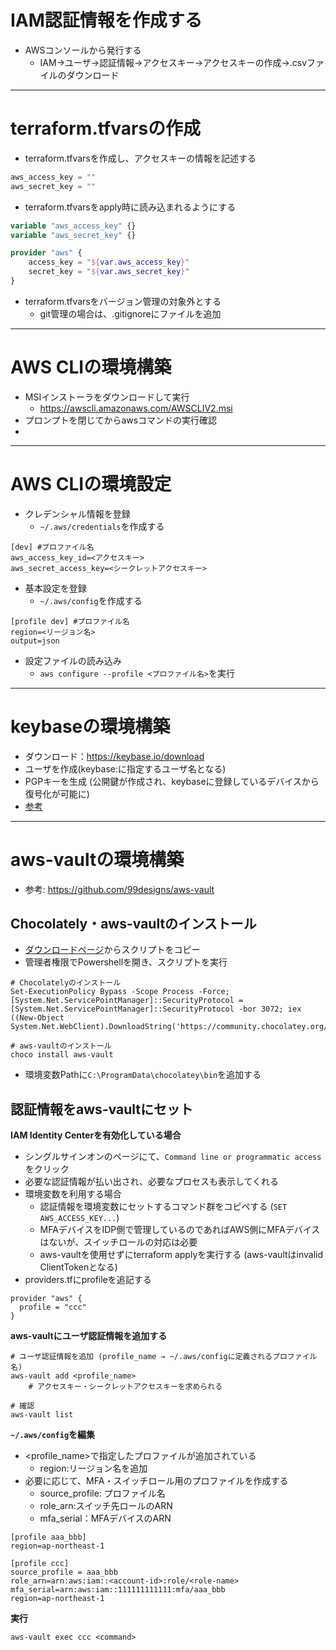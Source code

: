 # IAM認証情報を作成する
- AWSコンソールから発行する
  - IAM→ユーザ→認証情報→アクセスキー→アクセスキーの作成→.csvファイルのダウンロード

-----------------------------------

# terraform.tfvarsの作成
- terraform.tfvarsを作成し、アクセスキーの情報を記述する

```js:terraform.tfvars
aws_access_key = ""
aws_secret_key = ""
```

- terraform.tfvarsをapply時に読み込まれるようにする

```js:providers.tf
variable "aws_access_key" {}
variable "aws_secret_key" {}

provider "aws" {
    access_key = "${var.aws_access_key}"
    secret_key = "${var.aws_secret_key}"
}
```

- terraform.tfvarsをバージョン管理の対象外とする
  - git管理の場合は、.gitignoreにファイルを追加

-----------------------------------

# AWS CLIの環境構築
- MSIインストーラをダウンロードして実行
  - https://awscli.amazonaws.com/AWSCLIV2.msi
- プロンプトを閉じてからawsコマンドの実行確認
- 
-----------------------------------

# AWS CLIの環境設定
- クレデンシャル情報を登録
  - ```~/.aws/credentials```を作成する

```sh:
[dev] #プロファイル名
aws_access_key_id=<アクセスキー>
aws_secret_access_key=<シークレットアクセスキー>
```

- 基本設定を登録
  - ```~/.aws/config```を作成する

```sh:
[profile dev] #プロファイル名
region=<リージョン名>
output=json
```


- 設定ファイルの読み込み
  - ```aws configure --profile <プロファイル名>```を実行

-----------------------------------


# keybaseの環境構築
- ダウンロード：https://keybase.io/download
- ユーザを作成(keybase:に指定するユーザ名となる)
- PGPキーを生成 (公開鍵が作成され、keybaseに登録しているデバイスから復号化が可能に)
- [参考](https://qiita.com/ldr/items/427f6cf7ed14f4187cd2)


-----------------------------------

# aws-vaultの環境構築

- 参考: https://github.com/99designs/aws-vault

## Chocolately・aws-vaultのインストール
- [ダウンロードページ](https://chocolatey.org/install)からスクリプトをコピー
- 管理者権限でPowershellを開き、スクリプトを実行

```sh:
# Chocolatelyのインストール
Set-ExecutionPolicy Bypass -Scope Process -Force; [System.Net.ServicePointManager]::SecurityProtocol = [System.Net.ServicePointManager]::SecurityProtocol -bor 3072; iex ((New-Object System.Net.WebClient).DownloadString('https://community.chocolatey.org/install.ps1'))

# aws-vaultのインストール
choco install aws-vault
```

- 環境変数Pathに```C:\ProgramData\chocolatey\bin```を追加する


## 認証情報をaws-vaultにセット

**IAM Identity Centerを有効化している場合**
- シングルサインオンのページにて、```Command line or programmatic access```をクリック
- 必要な認証情報が払い出され、必要なプロセスも表示してくれる
- 環境変数を利用する場合
  - 認証情報を環境変数にセットするコマンド群をコピペする (```SET AWS_ACCESS_KEY...```)
  - MFAデバイスをIDP側で管理しているのであればAWS側にMFAデバイスはないが、スイッチロールの対応は必要
  - aws-vaultを使用せずにterraform applyを実行する (aws-vaultはinvalid ClientTokenとなる)
- providers.tfにprofileを追記する

```js:
provider "aws" {
  profile = "ccc"
}
```

**aws-vaultにユーザ認証情報を追加する**
```sh:
# ユーザ認証情報を追加 (profile_name → ~/.aws/configに定義されるプロファイル名)
aws-vault add <profile_name>
    # アクセスキー・シークレットアクセスキーを求められる

# 確認
aws-vault list 
```

**```~/.aws/config```を編集**
- <profile_name>で指定したプロファイルが追加されている
  - region:リージョン名を追加
- 必要に応じて、MFA・スイッチロール用のプロファイルを作成する
  - source_profile: プロファイル名
  - role_arn:スイッチ先ロールのARN
  - mfa_serial：MFAデバイスのARN

```sh:
[profile aaa_bbb]
region=ap-northeast-1

[profile ccc]
source_profile = aaa_bbb
role_arn=arn:aws:iam::<account-id>:role/<role-name>
mfa_serial=arn:aws:iam::111111111111:mfa/aaa_bbb
region=ap-northeast-1
```

**実行**

```sh:
aws-vault exec ccc <command>
```